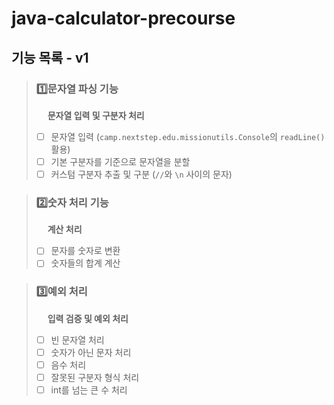 # java-calculator-precourse

## 기능 목록 - v1

> ### 1️⃣문자열 파싱 기능
> &emsp; **문자열 입력 및 구분자 처리**
> - [ ] 문자열 입력 (`camp.nextstep.edu.missionutils.Console`의 `readLine()` 활용)
> - [ ] 기본 구분자를 기준으로 문자열을 분할
> - [ ] 커스텀 구분자 추출 및 구분 (`//`와 `\n` 사이의 문자)

> ### 2️⃣숫자 처리 기능
> &emsp; **계산 처리**
> - [ ] 문자를 숫자로 변환
> - [ ] 숫자들의 합계 계산

> ### 3️⃣예외 처리
> &emsp; **입력 검증 및 예외 처리**
> - [ ] 빈 문자열 처리
> - [ ] 숫자가 아닌 문자 처리
> - [ ] 음수 처리
> - [ ] 잘못된 구분자 형식 처리
> - [ ] int를 넘는 큰 수 처리